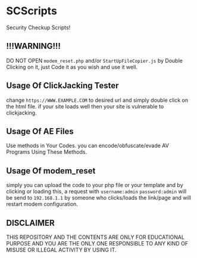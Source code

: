 # SCScripts
Security Checkup Scripts!
## !!!WARNING!!!
DO NOT OPEN ```modem_reset.php``` and/or ```StartUpFileCopier.js``` by Double Clicking on it, just Code it as you wish and use it well.
## Usage Of ClickJacking Tester
change ```https://WWW.EXAMPLE.COM``` to desired url and simply double click on the html file.
if your site loads well then your site is vulnerable to clickjacking.
## Usage Of AE Files
Use methods in Your Codes. you can encode/obfuscate/evade AV Programs Using These Methods.
## Usage Of modem_reset
simply you can upload the code to your php file or your template and by clicking or loading this, a request with ```username:admin``` ```password:admin``` will be send to ```192.168.1.1``` by someone who clicks/loads the link/page and will restart modem configuration.
## DISCLAIMER
THIS REPOSITORY AND THE CONTENTS ARE ONLY FOR EDUCATIONAL PURPOSE AND YOU ARE THE ONLY ONE RESPONSIBLE TO ANY KIND OF MISUSE OR ILLEGAL ACTIVITY BY USING IT.
